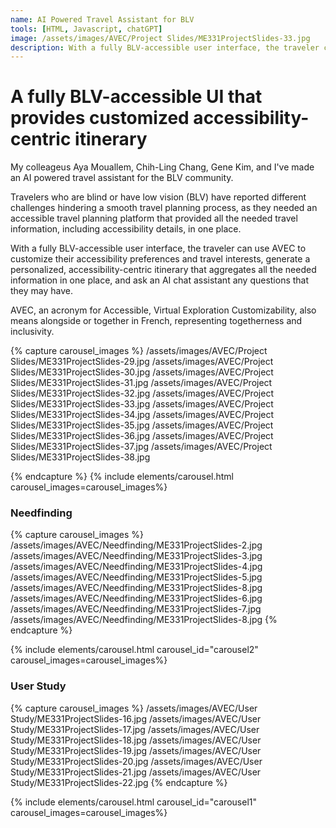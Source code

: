 ```yaml
---
name: AI Powered Travel Assistant for BLV
tools: [HTML, Javascript, chatGPT]
image: /assets/images/AVEC/Project Slides/ME331ProjectSlides-33.jpg
description: With a fully BLV-accessible user interface, the traveler can use AVEC to generate a personalized, accessibility-centric itinerary and ask an AI chat assistant any questions that they may have.
---
```


# A fully BLV-accessible UI that provides customized accessibility-centric itinerary

My colleageus Aya Mouallem, Chih-Ling Chang, Gene Kim, and I've made an AI powered travel assistant for the BLV community.

Travelers who are blind or have low vision (BLV) have reported different challenges hindering a smooth travel planning process, as they needed an accessible travel planning platform that provided all the needed travel information, including accessibility details, in one place.

With a fully BLV-accessible user interface, the traveler can use AVEC to customize their accessibility preferences and travel interests, generate a personalized, accessibility-centric itinerary that aggregates all the needed information in one place, and ask an AI chat assistant any questions that they may have.

AVEC, an acronym for Accessible, Virtual Exploration Customizability, also means alongside or together in French, representing togetherness and inclusivity.

{% capture carousel_images %}
/assets/images/AVEC/Project Slides/ME331ProjectSlides-29.jpg
/assets/images/AVEC/Project Slides/ME331ProjectSlides-30.jpg
/assets/images/AVEC/Project Slides/ME331ProjectSlides-31.jpg
/assets/images/AVEC/Project Slides/ME331ProjectSlides-32.jpg
/assets/images/AVEC/Project Slides/ME331ProjectSlides-33.jpg
/assets/images/AVEC/Project Slides/ME331ProjectSlides-34.jpg
/assets/images/AVEC/Project Slides/ME331ProjectSlides-35.jpg
/assets/images/AVEC/Project Slides/ME331ProjectSlides-36.jpg
/assets/images/AVEC/Project Slides/ME331ProjectSlides-37.jpg
/assets/images/AVEC/Project Slides/ME331ProjectSlides-38.jpg

{% endcapture %}
{% include elements/carousel.html carousel_images=carousel_images%}

### Needfinding

{% capture carousel_images %}
/assets/images/AVEC/Needfinding/ME331ProjectSlides-2.jpg
/assets/images/AVEC/Needfinding/ME331ProjectSlides-3.jpg
/assets/images/AVEC/Needfinding/ME331ProjectSlides-4.jpg
/assets/images/AVEC/Needfinding/ME331ProjectSlides-5.jpg
/assets/images/AVEC/Needfinding/ME331ProjectSlides-8.jpg
/assets/images/AVEC/Needfinding/ME331ProjectSlides-6.jpg
/assets/images/AVEC/Needfinding/ME331ProjectSlides-7.jpg
/assets/images/AVEC/Needfinding/ME331ProjectSlides-8.jpg
{% endcapture %}

{% include elements/carousel.html carousel_id="carousel2" carousel_images=carousel_images%}

### User Study

{% capture carousel_images %}
/assets/images/AVEC/User Study/ME331ProjectSlides-16.jpg
/assets/images/AVEC/User Study/ME331ProjectSlides-17.jpg
/assets/images/AVEC/User Study/ME331ProjectSlides-18.jpg
/assets/images/AVEC/User Study/ME331ProjectSlides-19.jpg
/assets/images/AVEC/User Study/ME331ProjectSlides-20.jpg
/assets/images/AVEC/User Study/ME331ProjectSlides-21.jpg
/assets/images/AVEC/User Study/ME331ProjectSlides-22.jpg
{% endcapture %}

{% include elements/carousel.html carousel_id="carousel1" carousel_images=carousel_images%}

